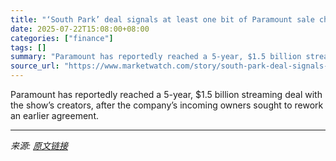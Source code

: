```yaml
---
title: "‘South Park’ deal signals at least one bit of Paramount sale chaos is resolved"
date: 2025-07-22T15:08:00+08:00
categories: ["finance"]
tags: []
summary: "Paramount has reportedly reached a 5-year, $1.5 billion streaming deal with the show’s creators, after the company’s incoming owners sought to rework an earlier agreement."
source_url: "https://www.marketwatch.com/story/south-park-deal-signals-at-least-one-bit-of-paramount-sale-chaos-is-resolved-a4605d24?mod=mw_rss_topstories"
---
```


Paramount has reportedly reached a 5-year, $1.5 billion streaming deal with the show’s creators, after the company’s incoming owners sought to rework an earlier agreement.

---

*来源: [原文链接](https://www.marketwatch.com/story/south-park-deal-signals-at-least-one-bit-of-paramount-sale-chaos-is-resolved-a4605d24?mod=mw_rss_topstories)*
